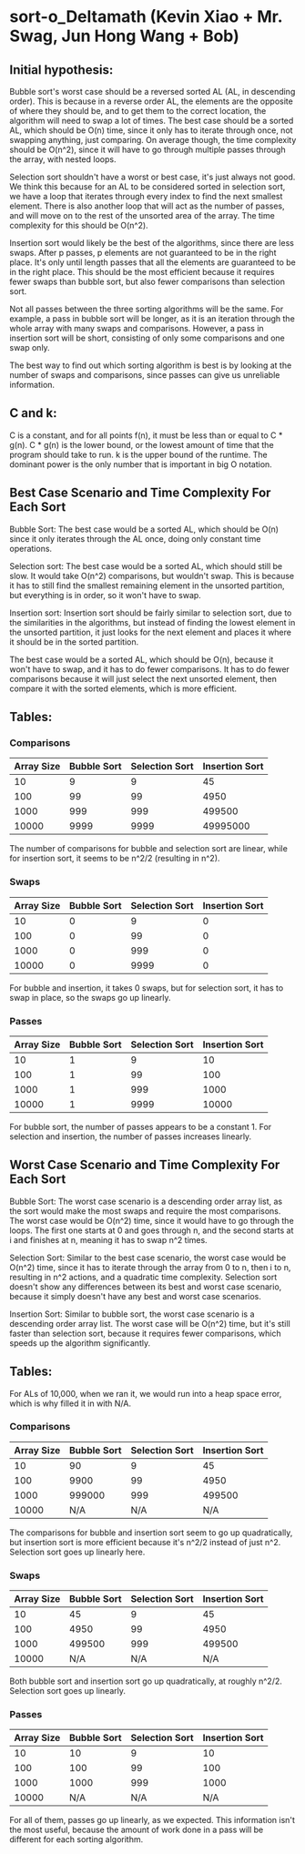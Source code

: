 # sort-o_Deltamath (Kevin Xiao + Mr. Swag, Jun Hong Wang + Bob)

## Initial hypothesis:
Bubble sort's worst case should be a reversed sorted AL (AL, in descending order).
This is because in a reverse order AL, the elements are the opposite of where they should be, and to get them to the correct location, the algorithm will need to swap a lot of times.
The best case should be a sorted AL, which should be O(n) time, since it only has to iterate through once, not swapping anything, just comparing.
On average though, the time complexity should be O(n^2), since it will have to go through multiple passes through the array, with nested loops.

Selection sort shouldn't have a worst or best case, it's just always not good.
We think this because for an AL to be considered sorted in selection sort, we have a loop that iterates through every index to find the next smallest element.
There is also another loop that will act as the number of passes, and will move on to the rest of the unsorted area of the array.
The time complexity for this should be O(n^2).

Insertion sort would likely be the best of the algorithms, since there are less swaps.
After p passes, p elements are not guaranteed to be in the right place.
It's only until length passes that all the elements are guaranteed to be in the right place.
This should be the most efficient because it requires fewer swaps than bubble sort, but also fewer comparisons than selection sort.

Not all passes between the three sorting algorithms will be the same.
For example, a pass in bubble sort will be longer, as it is an iteration through the whole array with many swaps and comparisons.
However, a pass in insertion sort will be short, consisting of only some comparisons and one swap only.

The best way to find out which sorting algorithm is best is by looking at the number of swaps and comparisons, since passes can give us unreliable information.

## C and k:
C is a constant, and for all points f(n), it must be less than or equal to C * g(n).
C * g(n) is the lower bound, or the lowest amount of time that the program should take to run.
k is the upper bound of the runtime.
The dominant power is the only number that is important in big O notation.

## Best Case Scenario and Time Complexity For Each Sort
Bubble Sort:
The best case would be a sorted AL, which should be O(n) since it only iterates through the AL once, doing only constant time operations.

Selection sort:
The best case would be a sorted AL, which should still be slow.
It would take O(n^2) comparisons, but wouldn't swap.
This is because it has to still find the smallest remaining element in the unsorted partition, but everything is in order, so it won't have to swap.

Insertion sort:
Insertion sort should be fairly similar to selection sort, due to the similarities in the algorithms, but instead of finding the lowest element in the unsorted partition, it just looks for the next element and places it where it should be in the sorted partition.

The best case would be a sorted AL, which should be O(n), because it won't have to swap, and it has to do fewer comparisons.
It has to do fewer comparisons because it will just select the next unsorted element, then compare it with the sorted elements, which is more efficient.

## Tables:
### Comparisons
| Array Size | Bubble Sort | Selection Sort | Insertion Sort |
| :-- | :-- | :-- | :-- |
| 10 | 9 | 9 | 45 |
| 100 | 99 | 99 | 4950 |
| 1000 | 999 | 999 | 499500 |
| 10000 | 9999 | 9999 | 49995000 |

The number of comparisons for bubble and selection sort are linear, while for insertion sort, it seems to be n^2/2 (resulting in n^2).

### Swaps
| Array Size | Bubble Sort | Selection Sort | Insertion Sort |
| :-- | :-- | :-- | :-- |
| 10 | 0 | 9 | 0 |
| 100 | 0 | 99 | 0 |
| 1000 | 0 | 999 | 0 |
| 10000 | 0 | 9999 | 0 |

For bubble and insertion, it takes 0 swaps, but for selection sort, it has to swap in place, so the swaps go up linearly.

### Passes
| Array Size | Bubble Sort | Selection Sort | Insertion Sort |
| :-- | :-- | :-- | :-- |
| 10 | 1 | 9 | 10 |
| 100 | 1 | 99 | 100 |
| 1000 | 1 | 999 | 1000 |
| 10000 | 1 | 9999 | 10000 |

For bubble sort, the number of passes appears to be a constant 1.
For selection and insertion, the number of passes increases linearly.

## Worst Case Scenario and Time Complexity For Each Sort
Bubble Sort:
The worst case scenario is a descending order array list, as the sort would make the most swaps and require the most comparisons.
The worst case would be O(n^2) time, since it would have to go through the loops.
The first one starts at 0 and goes through n, and the second starts at i and finishes at n, meaning it has to swap n^2 times.

Selection Sort:
Similar to the best case scenario, the worst case would be O(n^2) time, since it has to iterate through the array from 0 to n, then i to n, resulting in n^2 actions, and a quadratic time complexity. Selection sort doesn't show any differences between its best and worst case scenario, because it simply doesn't have any best and worst case scenarios.

Insertion Sort:
Similar to bubble sort, the worst case scenario is a descending order array list.
The worst case will be O(n^2) time, but it's still faster than selection sort, because it requires fewer comparisons, which speeds up the algorithm significantly.

## Tables:
For ALs of 10,000, when we ran it, we would run into a heap space error, which is why filled it in with N/A.
### Comparisons
| Array Size | Bubble Sort | Selection Sort | Insertion Sort |
| :-- | :-- | :-- | :-- |
| 10 | 90 | 9 | 45 |
| 100 | 9900 | 99 | 4950 |
| 1000 | 999000 | 999 | 499500 |
| 10000 | N/A | N/A | N/A |

The comparisons for bubble and insertion sort seem to go up quadratically, but insertion sort is more efficient because it's n^2/2 instead of just n^2.
Selection sort goes up linearly here.

### Swaps
| Array Size | Bubble Sort | Selection Sort | Insertion Sort |
| :-- | :-- | :-- | :-- |
| 10 | 45 | 9 | 45 |
| 100 | 4950 | 99 | 4950 |
| 1000 | 499500 | 999 | 499500 |
| 10000 | N/A | N/A | N/A |

Both bubble sort and insertion sort go up quadratically, at roughly n^2/2.
Selection sort goes up linearly.

### Passes
| Array Size | Bubble Sort | Selection Sort | Insertion Sort |
| :-- | :-- | :-- | :-- |
| 10 | 10 | 9 | 10 |
| 100 | 100 | 99 | 100 |
| 1000 | 1000 | 999 | 1000 |
| 10000 | N/A | N/A | N/A |

For all of them, passes go up linearly, as we expected.
This information isn't the most useful, because the amount of work done in a pass will be different for each sorting algorithm.
